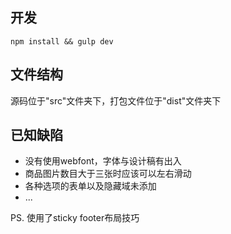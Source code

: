 ## 开发

    npm install && gulp dev

## 文件结构

源码位于"src"文件夹下，打包文件位于"dist"文件夹下

## 已知缺陷

 - 没有使用webfont，字体与设计稿有出入
 - 商品图片数目大于三张时应该可以左右滑动
 - 各种选项的表单以及隐藏域未添加
 - ...

PS. 使用了sticky footer布局技巧